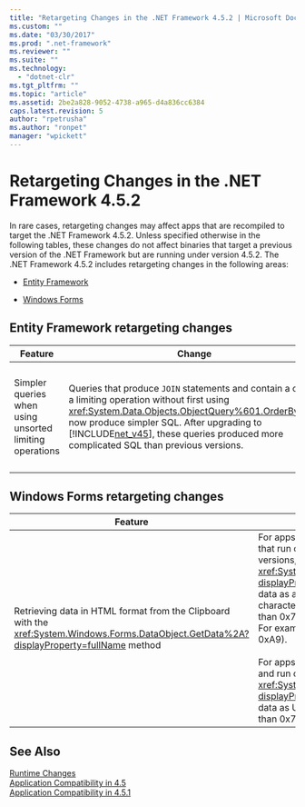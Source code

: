 ```yaml
---
title: "Retargeting Changes in the .NET Framework 4.5.2 | Microsoft Docs"
ms.custom: ""
ms.date: "03/30/2017"
ms.prod: ".net-framework"
ms.reviewer: ""
ms.suite: ""
ms.technology: 
  - "dotnet-clr"
ms.tgt_pltfrm: ""
ms.topic: "article"
ms.assetid: 2be2a828-9052-4738-a965-d4a836cc6384
caps.latest.revision: 5
author: "rpetrusha"
ms.author: "ronpet"
manager: "wpickett"
---
```

# Retargeting Changes in the .NET Framework 4.5.2
In rare cases, retargeting changes may affect apps that are recompiled to target the .NET Framework 4.5.2. Unless specified otherwise in the following tables, these changes do not affect binaries that target a previous version of the .NET Framework but are running under version 4.5.2. The .NET Framework 4.5.2 includes retargeting changes in the following areas:  
  
-   [Entity Framework](#EF)  
  
-   [Windows Forms](#WinForms)  
  
<a name="EF"></a>   
## Entity Framework retargeting changes  
  
|Feature|Change|Impact|Scope|  
|-------------|------------|------------|-----------|  
|Simpler queries when using unsorted limiting operations|Queries that produce `JOIN` statements and contain a call to a limiting operation without first using <xref:System.Data.Objects.ObjectQuery%601.OrderBy%2A> now produce simpler SQL. After upgrading to [!INCLUDE[net_v45](../../../includes/net-v45-md.md)], these queries produced more complicated SQL than previous versions.|This feature is disabled by default. If Entity Framework generates extra `JOIN` statements that cause performance degradation, you can enable this feature by adding the following entry to the `<appSettings>` section of the application configuration (app.config) file:<br /><br /> `<add key="EntityFramework_SimplifyLimitOperations" value="true" />`|Minor|  
  
<a name="WinForms"></a>   
## Windows Forms retargeting changes  
  
|Feature|Change|Impact|Scope|  
|-------------|------------|------------|-----------|  
|Retrieving data in HTML format from the Clipboard with the <xref:System.Windows.Forms.DataObject.GetData%2A?displayProperty=fullName> method|For apps that target the [!INCLUDE[net_v40_short](../../../includes/net-v40-short-md.md)] or that run on the .NET Framework 4.5.1 or earlier versions, <xref:System.Windows.Forms.DataObject.GetData%2A?displayProperty=fullName> retrieves HTML-formatted data as an ASCII string. As a result, non-ASCII characters (characters whose ASCII codes are greater than 0x7F) are represented by two random characters. For example, é (0xE9) is represented by Ã© (0xC3 0xA9).<br /><br /> For apps that target the [!INCLUDE[net_v45](../../../includes/net-v45-md.md)] or later and run on the .NET Framework 4.5.2, <xref:System.Windows.Forms.DataObject.GetData%2A?displayProperty=fullName> retrieves HTML-formatted data as UTF-8, which represents characters greater than 0x7F correctly.|If you implemented a workaround for the encoding problem with HTML-formatted strings (for example, by explicitly encoding the HTML string retrieved from the Clipboard by passing it to the <xref:System.Text.UTF8Encoding.GetString%2A?displayProperty=fullName> method) and you're retargeting your app from version 4 to 4.5, that workaround should be removed.|Minor|  
  
## See Also  
 [Runtime Changes](../../../docs/framework/migration-guide/runtime-changes-in-the-net-framework-4-5-2.md)   
 [Application Compatibility in 4.5](../../../docs/framework/migration-guide/application-compatibility-in-the-net-framework-4-5.md)   
 [Application Compatibility in 4.5.1](../../../docs/framework/migration-guide/application-compatibility-in-the-net-framework-4-5-1.md)